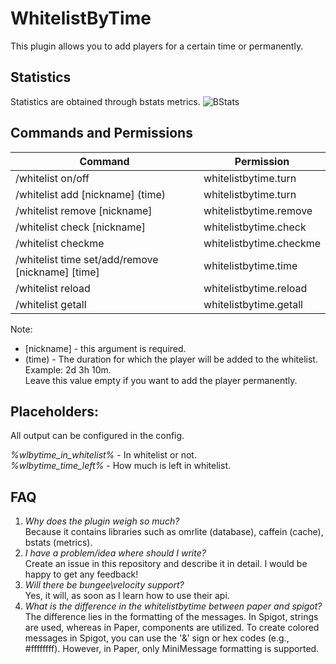 # WhitelistByTime

This plugin allows you to add players for a certain time or permanently.

## Statistics
Statistics are obtained through bstats metrics.
![BStats](https://bstats.org/signatures/bukkit/WhitelistByTime.svg)

## Commands and Permissions
| Command                                          | Permission              |
|--------------------------------------------------|-------------------------|
| /whitelist on/off                                | whitelistbytime.turn    |
| /whitelist add  [nickname] (time)                | whitelistbytime.turn    |
| /whitelist remove [nickname]                     | whitelistbytime.remove  |
| /whitelist check [nickname]                      | whitelistbytime.check   |
| /whitelist checkme                               | whitelistbytime.checkme |
| /whitelist time set/add/remove [nickname] [time] | whitelistbytime.time    |
| /whitelist reload                                | whitelistbytime.reload  |
| /whitelist getall                                | whitelistbytime.getall  |

Note:
- [nickname] - this argument is required.
- (time) - The duration for which the player will be added to the whitelist.\
  Example: 2d 3h 10m.\
  Leave this value empty if you want to add the player permanently.

## Placeholders:
All output can be configured in the config.

*%wlbytime_in_whitelist%* - In whitelist or not.\
*%wlbytime_time_left%* - How much is left in whitelist.

## FAQ
1. *Why does the plugin weigh so much?*\
   Because it contains libraries such as omrlite (database), caffein (cache), bstats (metrics).
2. *I have a problem/idea where should I write?*\
   Create an issue in this repository and describe it in detail. I would be happy to get any feedback!
3. *Will there be bungee\velocity support?*\
   Yes, it will, as soon as I learn how to use their api.
4. *What is the difference in the whitelistbytime between paper and spigot?*\
   The difference lies in the formatting of the messages. In Spigot, strings are used, whereas in Paper, components are utilized. To create colored messages in Spigot, you can use the '&' sign or hex codes (e.g., #ffffffff). However, in Paper, only MiniMessage formatting is supported.
